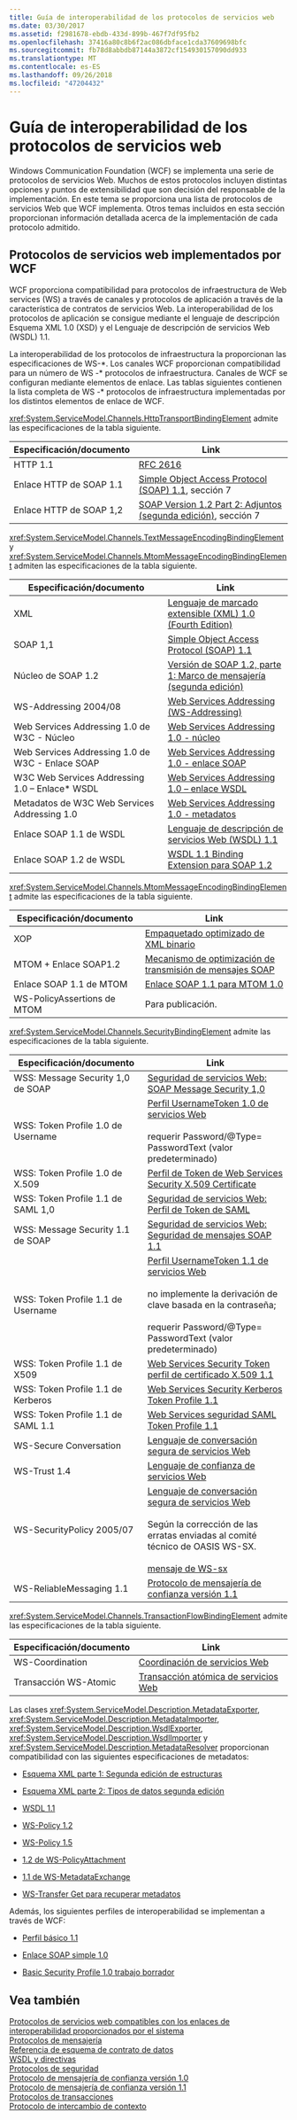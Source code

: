 ```yaml
---
title: Guía de interoperabilidad de los protocolos de servicios web
ms.date: 03/30/2017
ms.assetid: f2981678-ebdb-433d-899b-467f7df95fb2
ms.openlocfilehash: 37416a80c8b6f2ac086dbface1cda37609698bfc
ms.sourcegitcommit: fb78d8abbdb87144a3872cf154930157090dd933
ms.translationtype: MT
ms.contentlocale: es-ES
ms.lasthandoff: 09/26/2018
ms.locfileid: "47204432"
---
```

# <a name="web-services-protocols-interoperability-guide"></a>Guía de interoperabilidad de los protocolos de servicios web
Windows Communication Foundation (WCF) se implementa una serie de protocolos de servicios Web. Muchos de estos protocolos incluyen distintas opciones y puntos de extensibilidad que son decisión del responsable de la implementación. En este tema se proporciona una lista de protocolos de servicios Web que WCF implementa. Otros temas incluidos en esta sección proporcionan información detallada acerca de la implementación de cada protocolo admitido.  
  
## <a name="web-services-protocols-implemented-by-wcf"></a>Protocolos de servicios web implementados por WCF  
 WCF proporciona compatibilidad para protocolos de infraestructura de Web services (WS) a través de canales y protocolos de aplicación a través de la característica de contratos de servicios Web. La interoperabilidad de los protocolos de aplicación se consigue mediante el lenguaje de descripción Esquema XML 1.0 (XSD) y el Lenguaje de descripción de servicios Web (WSDL) 1.1.  
  
 La interoperabilidad de los protocolos de infraestructura la proporcionan las especificaciones de WS-*. Los canales WCF proporcionan compatibilidad para un número de WS -\* protocolos de infraestructura. Canales de WCF se configuran mediante elementos de enlace. Las tablas siguientes contienen la lista completa de WS -\* protocolos de infraestructura implementadas por los distintos elementos de enlace de WCF.  
  
 <xref:System.ServiceModel.Channels.HttpTransportBindingElement> admite las especificaciones de la tabla siguiente.  
  
|Especificación/documento|Link|  
|-----------------------------|----------|  
|HTTP 1.1|[RFC 2616](https://go.microsoft.com/fwlink/?LinkId=90372)|  
|Enlace HTTP de SOAP 1.1|[Simple Object Access Protocol (SOAP) 1.1](https://go.microsoft.com/fwlink/?LinkId=90520), sección 7|  
|Enlace HTTP de SOAP 1,2|[SOAP Version 1.2 Part 2: Adjuntos (segunda edición)](https://go.microsoft.com/fwlink/?LinkId=95329), sección 7|  
  
 <xref:System.ServiceModel.Channels.TextMessageEncodingBindingElement> y <xref:System.ServiceModel.Channels.MtomMessageEncodingBindingElement> admiten las especificaciones de la tabla siguiente.  
  
|Especificación/documento|Link|  
|-----------------------------|----------|  
|XML|[Lenguaje de marcado extensible (XML) 1.0 (Fourth Edition)](https://go.microsoft.com/fwlink/?LinkId=15139)|  
|SOAP 1,1|[Simple Object Access Protocol (SOAP) 1.1](https://go.microsoft.com/fwlink/?LinkId=96687)|  
|Núcleo de SOAP 1.2|[Versión de SOAP 1.2, parte 1: Marco de mensajería (segunda edición)](https://go.microsoft.com/fwlink/?LinkId=94664)|  
|WS-Addressing 2004/08|[Web Services Addressing (WS-Addressing)](https://go.microsoft.com/fwlink/?LinkId=81239)|  
|Web Services Addressing 1.0 de W3C - Núcleo|[Web Services Addressing 1.0 - núcleo](https://go.microsoft.com/fwlink/?LinkId=96688)|  
|Web Services Addressing 1.0 de W3C - Enlace SOAP|[Web Services Addressing 1.0 - enlace SOAP](https://go.microsoft.com/fwlink/?LinkId=96689)|  
|W3C Web Services Addressing 1.0 – Enlace* WSDL|[Web Services Addressing 1.0 – enlace WSDL](https://go.microsoft.com/fwlink/?LinkId=96690)|  
|Metadatos de W3C Web Services Addressing 1.0|[Web Services Addressing 1.0 - metadatos](http://www.w3.org/TR/ws-addr-metadata/)|  
|Enlace SOAP 1.1 de WSDL|[Lenguaje de descripción de servicios Web (WSDL) 1.1](https://go.microsoft.com/fwlink/?LinkId=96160)|  
|Enlace SOAP 1.2 de WSDL|[WSDL 1.1 Binding Extension para SOAP 1.2](https://go.microsoft.com/fwlink/?LinkId=96691)|  
  
 <xref:System.ServiceModel.Channels.MtomMessageEncodingBindingElement> admite las especificaciones de la tabla siguiente.  
  
|Especificación/documento|Link|  
|-----------------------------|----------|  
|XOP|[Empaquetado optimizado de XML binario](https://go.microsoft.com/fwlink/?LinkId=96714)|  
|MTOM + Enlace SOAP1.2|[Mecanismo de optimización de transmisión de mensajes SOAP](https://go.microsoft.com/fwlink/?LinkId=96713)|  
|Enlace SOAP 1.1 de MTOM|[Enlace SOAP 1.1 para MTOM 1.0](https://go.microsoft.com/fwlink/?LinkId=96712)|  
|WS-PolicyAssertions de MTOM|Para publicación.|  
  
 <xref:System.ServiceModel.Channels.SecurityBindingElement> admite las especificaciones de la tabla siguiente.  
  
|Especificación/documento|Link|  
|-----------------------------|----------|  
|WSS: Message Security 1,0 de SOAP|[Seguridad de servicios Web: SOAP Message Security 1,0](https://go.microsoft.com/fwlink/?LinkId=94684)|  
|WSS: Token Profile 1.0 de Username|[Perfil UsernameToken 1.0 de servicios Web](https://go.microsoft.com/fwlink/?LinkId=95334)<br /><br /> requerir Password/@Type= PasswordText (valor predeterminado)|  
|WSS: Token Profile 1.0 de X.509|[Perfil de Token de Web Services Security X.509 Certificate](https://go.microsoft.com/fwlink/?LinkId=95335)|  
|WSS: Token Profile 1.1 de SAML 1,0|[Seguridad de servicios Web: Perfil de Token de SAML](https://go.microsoft.com/fwlink/?LinkId=96693)|  
|WSS: Message Security 1.1 de SOAP|[Seguridad de servicios Web: Seguridad de mensajes SOAP 1.1](https://go.microsoft.com/fwlink/?LinkId=91240)|  
|WSS: Token Profile 1.1 de Username|[Perfil UsernameToken 1.1 de servicios Web](https://go.microsoft.com/fwlink/?LinkId=95331)<br /><br /> no implemente la derivación de clave basada en la contraseña;<br /><br /> requerir Password/@Type= PasswordText (valor predeterminado)|  
|WSS: Token Profile 1.1 de X509|[Web Services Security Token perfil de certificado X.509 1.1](https://go.microsoft.com/fwlink/?LinkId=95332)|  
|WSS: Token Profile 1.1 de Kerberos|[Web Services Security Kerberos Token Profile 1.1](https://go.microsoft.com/fwlink/?LinkId=95333)|  
|WSS: Token Profile 1.1 de SAML 1.1|[Web Services seguridad SAML Token Profile 1.1](https://go.microsoft.com/fwlink/?LinkId=96694)|  
|WS-Secure Conversation|[Lenguaje de conversación segura de servicios Web](https://go.microsoft.com/fwlink/?LinkId=95317)|  
|WS-Trust 1.4|[Lenguaje de confianza de servicios Web](https://go.microsoft.com/fwlink/?LinkId=169514)|  
|WS-SecurityPolicy 2005/07|[Lenguaje de conversación segura de servicios Web](https://go.microsoft.com/fwlink/?LinkId=95317)<br /><br /> Según la corrección de las erratas enviadas al comité técnico de OASIS WS-SX.<br /><br /> [mensaje de WS-sx](https://go.microsoft.com/fwlink/?LinkId=96700)|  
|WS-ReliableMessaging 1.1|[Protocolo de mensajería de confianza versión 1.1](../../../../docs/framework/wcf/feature-details/reliable-messaging-protocol-version-1-1.md)|  
  
 <xref:System.ServiceModel.Channels.TransactionFlowBindingElement> admite las especificaciones de la tabla siguiente.  
  
|Especificación/documento|Link|  
|-----------------------------|----------|  
|WS-Coordination|[Coordinación de servicios Web](https://go.microsoft.com/fwlink/?LinkId=95324)|  
|Transacción WS-Atomic|[Transacción atómica de servicios Web](https://go.microsoft.com/fwlink/?LinkId=95323)|  
  
 Las clases <xref:System.ServiceModel.Description.MetadataExporter>, <xref:System.ServiceModel.Description.MetadataImporter>, <xref:System.ServiceModel.Description.WsdlExporter>, <xref:System.ServiceModel.Description.WsdlImporter> y <xref:System.ServiceModel.Description.MetadataResolver> proporcionan compatibilidad con las siguientes especificaciones de metadatos:  
  
-   [Esquema XML parte 1: Segunda edición de estructuras](https://go.microsoft.com/fwlink/?LinkId=3536)  
  
-   [Esquema XML parte 2: Tipos de datos segunda edición](https://go.microsoft.com/fwlink/?LinkId=40138)  
  
-   [WSDL 1.1](https://go.microsoft.com/fwlink/?LinkId=96160)  
  
-   [WS-Policy 1.2](https://go.microsoft.com/fwlink/?LinkId=96705)  
  
-   [WS-Policy 1.5](https://go.microsoft.com/fwlink/?LinkId=96706)  
  
-   [1.2 de WS-PolicyAttachment](https://go.microsoft.com/fwlink/?LinkId=96707)  
  
-   [1.1 de WS-MetadataExchange](https://go.microsoft.com/fwlink/?LinkId=94868)  
  
-   [WS-Transfer Get para recuperar metadatos](https://go.microsoft.com/fwlink/?LinkId=96708)  
  
 Además, los siguientes perfiles de interoperabilidad se implementan a través de WCF:  
  
-   [Perfil básico 1.1](https://go.microsoft.com/fwlink/?LinkId=69313)  
  
-   [Enlace SOAP simple 1.0](https://go.microsoft.com/fwlink/?LinkId=96710)  
  
-   [Basic Security Profile 1.0 trabajo borrador](https://go.microsoft.com/fwlink/?LinkId=96711)  
  
## <a name="see-also"></a>Vea también  
 [Protocolos de servicios web compatibles con los enlaces de interoperabilidad proporcionados por el sistema](../../../../docs/framework/wcf/feature-details/web-services-protocols-supported-by-system-provided-interoperability-bindings.md)  
 [Protocolos de mensajería](../../../../docs/framework/wcf/feature-details/messaging-protocols.md)  
 [Referencia de esquema de contrato de datos](../../../../docs/framework/wcf/feature-details/data-contract-schema-reference.md)  
 [WSDL y directivas](../../../../docs/framework/wcf/feature-details/wsdl-and-policy.md)  
 [Protocolos de seguridad](../../../../docs/framework/wcf/feature-details/security-protocols.md)  
 [Protocolo de mensajería de confianza versión 1.0](../../../../docs/framework/wcf/feature-details/reliable-messaging-protocol-version-1-0.md)  
 [Protocolo de mensajería de confianza versión 1.1](../../../../docs/framework/wcf/feature-details/reliable-messaging-protocol-version-1-1.md)  
 [Protocolos de transacciones](../../../../docs/framework/wcf/feature-details/transaction-protocols.md)  
 [Protocolo de intercambio de contexto](../../../../docs/framework/wcf/feature-details/context-exchange-protocol.md)
